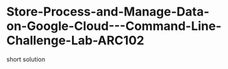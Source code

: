 # Store-Process-and-Manage-Data-on-Google-Cloud---Command-Line-Challenge-Lab-ARC102
short solution 

